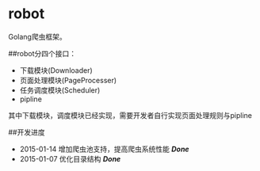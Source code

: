 # robot
Golang爬虫框架。

##robot分四个接口：
* 下载模块(Downloader)
* 页面处理模块(PageProcesser)
* 任务调度模块(Scheduler)
* pipline

其中下载模块，调度模块已经实现，需要开发者自行实现页面处理规则与pipline

##开发进度
* 2015-01-14 增加爬虫池支持，提高爬虫系统性能 ***Done***
* 2015-01-07 优化目录结构 ***Done***
